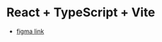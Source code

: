 # React + TypeScript + Vite

- [figma link](https://www.figma.com/design/2KVEM47H8gSV4u5NqDpgKM/Kids-Ride?node-id=59-13678&t=zqaWn6UwStTHGCEc-0)



